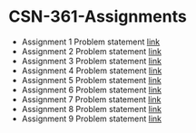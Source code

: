 # CSN-361-Assignments

- Assignment 1 Problem statement [link](https://github.com/aagarwal1012/CSN-361-Assignments/blob/master/Assignment%201/prob_statement.pdf)  
- Assignment 2 Problem statement [link](https://github.com/aagarwal1012/CSN-361-Assignments/blob/master/Assignment%202/prob_statement.pdf)  
- Assignment 3 Problem statement [link](https://github.com/aagarwal1012/CSN-361-Assignments/blob/master/Assignment%203/prob_statement.pdf)   
- Assignment 4 Problem statement [link](https://github.com/aagarwal1012/CSN-361-Assignments/blob/master/Assignment%204/prob_statement.pdf) 
- Assignment 5 Problem statement [link](https://github.com/aagarwal1012/CSN-361-Assignments/blob/master/Assignment%205/prob_statement.pdf) 
- Assignment 6 Problem statement [link](https://github.com/aagarwal1012/CSN-361-Assignments/blob/master/Assignment%206/prob_statement.pdf) 
- Assignment 7 Problem statement [link](https://github.com/aagarwal1012/CSN-361-Assignments/blob/master/Assignment%207/prob_statement.pdf) 
- Assignment 8 Problem statement [link](https://github.com/aagarwal1012/CSN-361-Assignments/blob/master/Assignment%208/prob_statement.pdf) 
- Assignment 9 Problem statement [link](https://github.com/aagarwal1012/CSN-361-Assignments/blob/master/Assignment%209/prob_statement.pdf) 